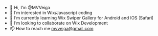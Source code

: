 - 👋 Hi, I’m @MVVeiga
- 👀 I’m interested in Wix/Javascript coding
- 🌱 I’m currently learning Wix Swiper Gallery for Android and IOS (Safari)
- 💞️ I’m looking to collaborate on Wix Development
- 📫 How to reach me mvveiga@gmail.com

<!---
MVVeiga/MVVeiga is a ✨ special ✨ repository because its `README.md` (this file) appears on your GitHub profile.
You can click the Preview link to take a look at your changes.
--->
